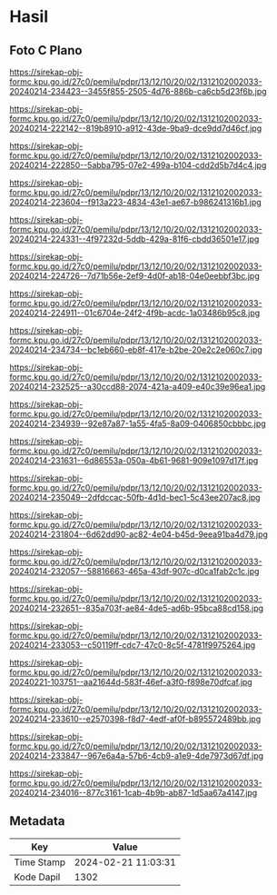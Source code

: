 # Hasil

## Foto C Plano

https://sirekap-obj-formc.kpu.go.id/27c0/pemilu/pdpr/13/12/10/20/02/1312102002033-20240214-234423--3455f855-2505-4d76-886b-ca6cb5d23f6b.jpg

https://sirekap-obj-formc.kpu.go.id/27c0/pemilu/pdpr/13/12/10/20/02/1312102002033-20240214-222142--819b8910-a912-43de-9ba9-dce9dd7d46cf.jpg

https://sirekap-obj-formc.kpu.go.id/27c0/pemilu/pdpr/13/12/10/20/02/1312102002033-20240214-222850--5abba795-07e2-499a-b104-cdd2d5b7d4c4.jpg

https://sirekap-obj-formc.kpu.go.id/27c0/pemilu/pdpr/13/12/10/20/02/1312102002033-20240214-223604--f913a223-4834-43e1-ae67-b986241316b1.jpg

https://sirekap-obj-formc.kpu.go.id/27c0/pemilu/pdpr/13/12/10/20/02/1312102002033-20240214-224331--4f97232d-5ddb-429a-81f6-cbdd36501e17.jpg

https://sirekap-obj-formc.kpu.go.id/27c0/pemilu/pdpr/13/12/10/20/02/1312102002033-20240214-224726--7d71b56e-2ef9-4d0f-ab18-04e0eebbf3bc.jpg

https://sirekap-obj-formc.kpu.go.id/27c0/pemilu/pdpr/13/12/10/20/02/1312102002033-20240214-224911--01c6704e-24f2-4f9b-acdc-1a03486b95c8.jpg

https://sirekap-obj-formc.kpu.go.id/27c0/pemilu/pdpr/13/12/10/20/02/1312102002033-20240214-234734--bc1eb660-eb8f-417e-b2be-20e2c2e060c7.jpg

https://sirekap-obj-formc.kpu.go.id/27c0/pemilu/pdpr/13/12/10/20/02/1312102002033-20240214-232525--a30ccd88-2074-421a-a409-e40c39e96ea1.jpg

https://sirekap-obj-formc.kpu.go.id/27c0/pemilu/pdpr/13/12/10/20/02/1312102002033-20240214-234939--92e87a87-1a55-4fa5-8a09-0406850cbbbc.jpg

https://sirekap-obj-formc.kpu.go.id/27c0/pemilu/pdpr/13/12/10/20/02/1312102002033-20240214-231631--6d86553a-050a-4b61-9681-909e1097d17f.jpg

https://sirekap-obj-formc.kpu.go.id/27c0/pemilu/pdpr/13/12/10/20/02/1312102002033-20240214-235049--2dfdccac-50fb-4d1d-bec1-5c43ee207ac8.jpg

https://sirekap-obj-formc.kpu.go.id/27c0/pemilu/pdpr/13/12/10/20/02/1312102002033-20240214-231804--6d62dd90-ac82-4e04-b45d-9eea91ba4d79.jpg

https://sirekap-obj-formc.kpu.go.id/27c0/pemilu/pdpr/13/12/10/20/02/1312102002033-20240214-232057--58816663-465a-43df-907c-d0ca1fab2c1c.jpg

https://sirekap-obj-formc.kpu.go.id/27c0/pemilu/pdpr/13/12/10/20/02/1312102002033-20240214-232651--835a703f-ae84-4de5-ad6b-95bca88cd158.jpg

https://sirekap-obj-formc.kpu.go.id/27c0/pemilu/pdpr/13/12/10/20/02/1312102002033-20240214-233053--c50119ff-cdc7-47c0-8c5f-4781f9975264.jpg

https://sirekap-obj-formc.kpu.go.id/27c0/pemilu/pdpr/13/12/10/20/02/1312102002033-20240221-103751--aa21644d-583f-46ef-a3f0-f898e70dfcaf.jpg

https://sirekap-obj-formc.kpu.go.id/27c0/pemilu/pdpr/13/12/10/20/02/1312102002033-20240214-233610--e2570398-f8d7-4edf-af0f-b895572489bb.jpg

https://sirekap-obj-formc.kpu.go.id/27c0/pemilu/pdpr/13/12/10/20/02/1312102002033-20240214-233847--967e6a4a-57b6-4cb9-a1e9-4de7973d67df.jpg

https://sirekap-obj-formc.kpu.go.id/27c0/pemilu/pdpr/13/12/10/20/02/1312102002033-20240214-234016--877c3161-1cab-4b9b-ab87-1d5aa67a4147.jpg


## Metadata

| Key        | Value               |
| ---------- | ------------------- |
| Time Stamp | 2024-02-21 11:03:31 |
| Kode Dapil | 1302                |



